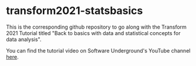 # transform2021-statsbasics

This is the corresponding github repository to go along with the Transform 2021 Tutorial titled "Back to basics with data and statistical concepts for data analysis".

You can find the tutorial video on Software Underground's YouTube channel [here](https://youtu.be/Fx3xb3tLAZE).
